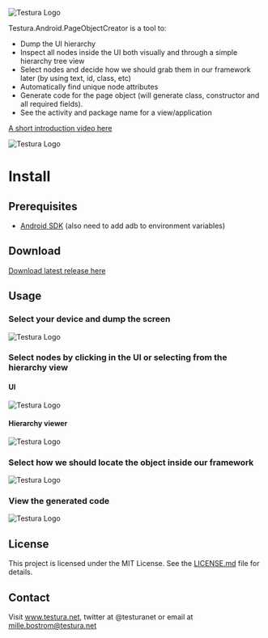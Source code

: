 ![Testura Logo](https://i.ibb.co/z7WTnp2/logo2.png)

Testura.Android.PageObjectCreator is a tool to: 

- Dump the UI hierarchy
- Inspect all nodes inside the UI both visually and through a simple hierarchy tree view 
- Select nodes and decide how we should grab them in our framework later (by using text, id, class, etc) 
- Automatically find unique node attributes
- Generate code for the page object (will generate class, constructor and all required fields). 
- See the activity and package name for a view/application

[A short introduction video here](https://www.youtube.com/watch?v=K3zxPAqrTOA)

![Testura Logo](http://www.testura.net/Content/Images/PageObject/Testura3.Png)



# Install

## Prerequisites

- [Android SDK](https://developer.android.com/studio/index.html) (also need to add adb to environment variables)


## Download

[Download latest release here](https://github.com/Testura/Testura.Android.PageObjectCreator/releases)

## Usage

### Select your device and dump the screen 

![Testura Logo](http://www.testura.net/Content/Images/PageObject/DumpGif.gif)


### Select nodes by clicking in the UI or selecting from the hierarchy view 

#### UI 
![Testura Logo](http://www.testura.net/Content/Images/PageObject/SelectGif.gif)

#### Hierarchy viewer

![Testura Logo](http://www.testura.net/Content/Images/PageObject/HierarchyGif2.gif)

### Select how we should locate the object inside our framework 

![Testura Logo](http://www.testura.net/Content/Images/PageObject/WithGif2.gif)

### View the generated code 

![Testura Logo](http://www.testura.net/Content/Images/PageObject/CodeGif.gif)

## License

This project is licensed under the MIT License. See the [LICENSE.md](LICENSE.md) file for details.

## Contact

Visit <a href="http://www.testura.net">www.testura.net</a>, twitter at @testuranet or email at mille.bostrom@testura.net
